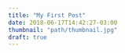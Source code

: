 ```yaml
---
title: "My First Post"
date: 2018-06-17T14:42:27-03:00
thumbnail: "path/thumbnail.jpg"
draft: true
---
```

